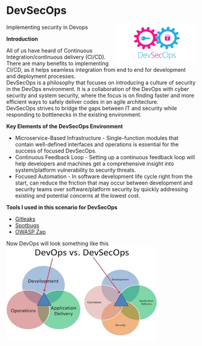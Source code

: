 # DevSecOps
Implementing security in Devops
<img src="https://github.com/Rishabh-Tamrakar/DevSecOps/blob/master/images/devsecops.png" align="right" height="100" width="210">

**Introduction**

All of us have heard of Continuous Integration/continuous delivery (CI/CD).\
There are many benefits to implementing CI/CD, as it helps seamless integration from end to end for development and deployment processes.\
DevSecOps is a philosophy that focuses on introducing a culture of security in the DevOps environment. It is a collaboration of the DevOps with cyber security and system security, where the focus is on finding faster and more efficient ways to safely deliver codes in an agile architecture.\
DevSecOps strives to bridge the gaps between IT and security while responding to bottlenecks in the existing environment.

**Key Elements of the DevSecOps Environment**

* Microservice-Based Infrastructure - Single-function modules that contain well-defined interfaces and operations is essential for the success of focused DevSecOps.
* Continuous Feedback Loop - Setting up a continuous feedback loop will help developers and machines get a comprehensive insight into system/platform vulnerability to security threats.
* Focused Automation - In software development life cycle right from the start, can reduce the friction that may occur between development and security teams over software/platform security by quickly addressing existing and potential concerns at the lowest cost.

**Tools I used in this scenario for DevSecOps**

* [Gitleaks](https://github.com/zricethezav/gitleaks)
* [Spotbugs](https://github.com/spotbugs/spotbugs)
* [OWASP Zap](https://github.com/zaproxy/zaproxy)

Now DevOps will look something like this\
<img src="https://github.com/Rishabh-Tamrakar/DevSecOps/blob/master/images/DevOps%20vs%20Devsecops.jpg" align="left" height="250" width="400">
